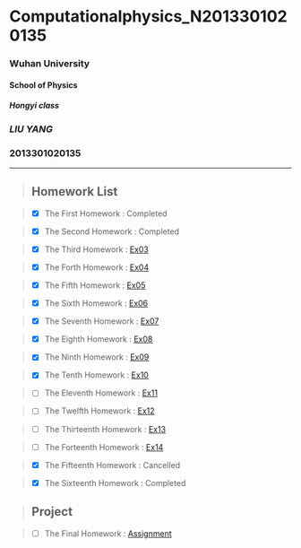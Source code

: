 # Computationalphysics_N2013301020135
###  Wuhan University
####  School of Physics
#####  Hongyi class
###  *LIU YANG*
###  **2013301020135**

---

> ## Homework List

> - [x] The First Homework
: Completed

> - [x] The Second Homework
: Completed

> - [x] The Third Homework
: [Ex03](https://github.com/2013301020135/computationalphysics_N2013301020135/blob/master/Exercise-3/Homework%203.md)

> - [x] The Forth Homework
: [Ex04](https://github.com/2013301020135/computationalphysics_N2013301020135/blob/master/Chapter-1/Exercise-4/Homework%204.md)

> - [x] The Fifth Homework
: [Ex05](https://github.com/2013301020135/computationalphysics_N2013301020135/blob/master/Chapter-1/Exercise-5/Homework%205.md)

> - [x] The Sixth Homework
: [Ex06](https://github.com/2013301020135/computationalphysics_N2013301020135/blob/master/Chapter-2/Exercise-6/Homework%206.md)

> - [x] The Seventh Homework
: [Ex07](https://github.com/2013301020135/computationalphysics_N2013301020135/blob/master/Chapter-2/Exercise-7/Homework%207.md)

> - [x] The Eighth Homework
: [Ex08](https://github.com/2013301020135/computationalphysics_N2013301020135/blob/master/Chapter-3/Exercise-8/Homework%208.md)

> - [x] The Ninth Homework
: [Ex09](https://github.com/2013301020135/computationalphysics_N2013301020135/blob/master/Chapter-3/Exercise-9/Homework%209.md)

> - [x] The Tenth Homework
: [Ex10](https://github.com/2013301020135/computationalphysics_N2013301020135/blob/master/Chapter-3/Exercise-10/Homework%2010.md)

> - [ ] The Eleventh Homework
: [Ex11]()

> - [ ] The Twelfth Homework
: [Ex12]()

> - [ ] The Thirteenth Homework
: [Ex13]()

> - [ ] The Forteenth Homework
: [Ex14]()

> - [x] The Fifteenth Homework
: Cancelled

> - [x] The Sixteenth Homework
: Completed

> ## Project

> - [ ] The Final Homework
: [Assignment]()
